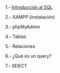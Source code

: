 1.- [Introducción al SQL](./subjects/sql_introcution.md)

2.- XAMPP (instalación)

3.- phpMyAdmin

4.- Tablas

5.- Relaciones

6.- ¿Qué es un query?

7.- SElECT
